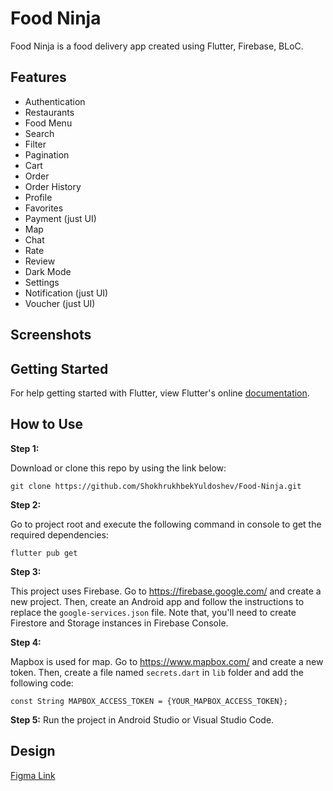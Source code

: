 # Food Ninja

Food Ninja is a food delivery app created using Flutter, Firebase, BLoC.

## Features

- Authentication
- Restaurants
- Food Menu
- Search
- Filter
- Pagination
- Cart
- Order
- Order History
- Profile
- Favorites
- Payment (just UI)
- Map
- Chat
- Rate
- Review
- Dark Mode
- Settings
- Notification (just UI)
- Voucher (just UI)

## Screenshots

## Getting Started

For help getting started with Flutter, view Flutter's online
[documentation](https://flutter.dev/).

## How to Use

**Step 1:**

Download or clone this repo by using the link below:

```
git clone https://github.com/ShokhrukhbekYuldoshev/Food-Ninja.git
```

**Step 2:**

Go to project root and execute the following command in console to get the required dependencies:

```
flutter pub get
```

**Step 3:**

This project uses Firebase. Go to https://firebase.google.com/ and create a new project. Then, create an Android app and follow the instructions to replace the `google-services.json` file. Note that, you'll need to create Firestore and Storage instances in Firebase Console.

**Step 4:**

Mapbox is used for map. Go to https://www.mapbox.com/ and create a new token. Then, create a file named `secrets.dart` in `lib` folder and add the following code:

```
const String MAPBOX_ACCESS_TOKEN = {YOUR_MAPBOX_ACCESS_TOKEN};
```

**Step 5:**
Run the project in Android Studio or Visual Studio Code.

## Design

[Figma Link](https://www.figma.com/file/CaPZO6Pu0cXl2ql4FdUT2p/Pixel-True---Food-Delivery-UI-Kit?t=5D9eRTLKxqB0TYJB-6)
